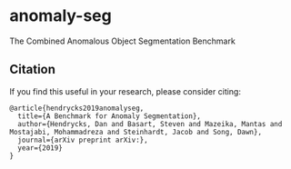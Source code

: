 # anomaly-seg
The Combined Anomalous Object Segmentation Benchmark

## Citation

If you find this useful in your research, please consider citing:

    @article{hendrycks2019anomalyseg,
      title={A Benchmark for Anomaly Segmentation},
      author={Hendrycks, Dan and Basart, Steven and Mazeika, Mantas and Mostajabi, Mohammadreza and Steinhardt, Jacob and Song, Dawn},
      journal={arXiv preprint arXiv:},
      year={2019}
    }
